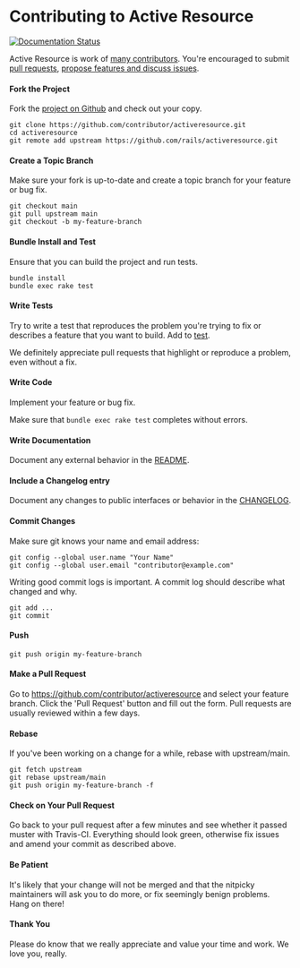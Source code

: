 Contributing to Active Resource
=====================

[![Documentation Status](http://inch-ci.org/github/rails/activeresource.svg?branch=main)](http://inch-ci.org/github/rails/activeresource)

Active Resource is work of [many contributors](https://github.com/rails/activeresource/graphs/contributors). You're encouraged to submit [pull requests](https://github.com/rails/activeresource/pulls), [propose features and discuss issues](https://github.com/rails/activeresource/issues).

#### Fork the Project

Fork the [project on Github](https://github.com/rails/activeresource) and check out your copy.

```
git clone https://github.com/contributor/activeresource.git
cd activeresource
git remote add upstream https://github.com/rails/activeresource.git
```

#### Create a Topic Branch

Make sure your fork is up-to-date and create a topic branch for your feature or bug fix.

```
git checkout main
git pull upstream main
git checkout -b my-feature-branch
```

#### Bundle Install and Test

Ensure that you can build the project and run tests.

```
bundle install
bundle exec rake test
```

#### Write Tests

Try to write a test that reproduces the problem you're trying to fix or describes a feature that you want to build. Add to [test](test).

We definitely appreciate pull requests that highlight or reproduce a problem, even without a fix.

#### Write Code

Implement your feature or bug fix.

Make sure that `bundle exec rake test` completes without errors.

#### Write Documentation

Document any external behavior in the [README](README.md).

#### Include a Changelog entry

Document any changes to public interfaces or behavior in the [CHANGELOG](CHANGELOG.md).

#### Commit Changes

Make sure git knows your name and email address:

```
git config --global user.name "Your Name"
git config --global user.email "contributor@example.com"
```

Writing good commit logs is important. A commit log should describe what changed and why.

```
git add ...
git commit
```

#### Push

```
git push origin my-feature-branch
```

#### Make a Pull Request

Go to https://github.com/contributor/activeresource and select your feature branch. Click the 'Pull Request' button and fill out the form. Pull requests are usually reviewed within a few days.

#### Rebase

If you've been working on a change for a while, rebase with upstream/main.

```
git fetch upstream
git rebase upstream/main
git push origin my-feature-branch -f
```

#### Check on Your Pull Request

Go back to your pull request after a few minutes and see whether it passed muster with Travis-CI. Everything should look green, otherwise fix issues and amend your commit as described above.

#### Be Patient

It's likely that your change will not be merged and that the nitpicky maintainers will ask you to do more, or fix seemingly benign problems. Hang on there!

#### Thank You

Please do know that we really appreciate and value your time and work. We love you, really.
